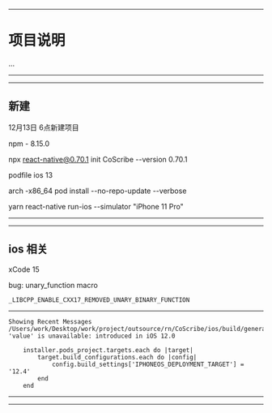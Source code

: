 *******
# 项目说明
...
*******

*******


## 新建

12月13日 6点新建项目

npm - 8.15.0

npx react-native@0.70.1 init CoScribe  --version 0.70.1

podfile ios 13

arch -x86_64 pod install --no-repo-update --verbose

yarn react-native run-ios --simulator "iPhone 11 Pro"     

 
*******

*******
 

## ios 相关

xCode 15

bug:
    unary_function  macro

    _LIBCPP_ENABLE_CXX17_REMOVED_UNARY_BINARY_FUNCTION

*******

    Showing Recent Messages
    /Users/work/Desktop/work/project/outsource/rn/CoScribe/ios/build/generated/ios/FBReactNativeSpec/FBReactNativeSpec.h:2218:88: 'value' is unavailable: introduced in iOS 12.0

        installer.pods_project.targets.each do |target|
            target.build_configurations.each do |config|
                config.build_settings['IPHONEOS_DEPLOYMENT_TARGET'] = '12.4'
            end
        end

*******

*******
 
